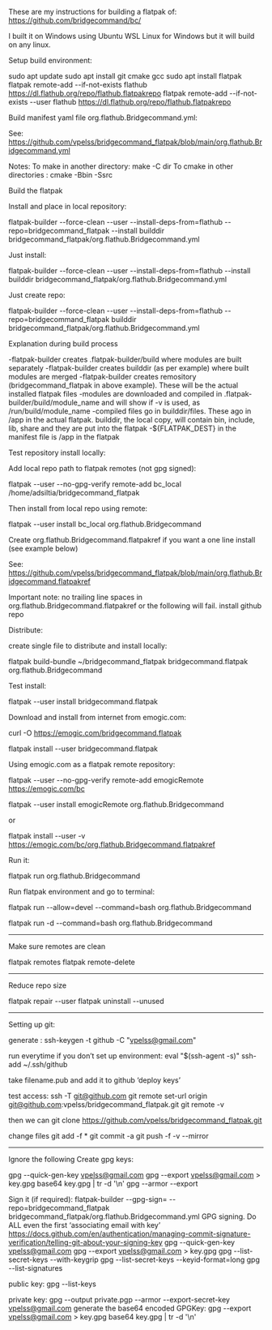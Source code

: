 These are my instructions for building a flatpak of:
https://github.com/bridgecommand/bc/

I built it on Windows using Ubuntu WSL Linux for Windows but it will build on any linux.

Setup build environment:

sudo apt update
sudo apt install git cmake gcc
sudo apt install flatpak
flatpak remote-add --if-not-exists flathub https://dl.flathub.org/repo/flathub.flatpakrepo
flatpak remote-add --if-not-exists --user flathub https://dl.flathub.org/repo/flathub.flatpakrepo

Build manifest yaml file org.flathub.Bridgecommand.yml:

See:
https://github.com/vpelss/bridgecommand_flatpak/blob/main/org.flathub.Bridgecommand.yml

Notes:
To make in another directory: make -C dir
To cmake in other directories : cmake -Bbin -Ssrc

Build the flatpak

Install and place in local repository:

flatpak-builder --force-clean --user --install-deps-from=flathub --repo=bridgecommand_flatpak --install builddir  bridgecommand_flatpak/org.flathub.Bridgecommand.yml

Just install:

flatpak-builder --force-clean --user --install-deps-from=flathub --install builddir  bridgecommand_flatpak/org.flathub.Bridgecommand.yml

Just create repo:

flatpak-builder --force-clean --user --install-deps-from=flathub --repo=bridgecommand_flatpak  builddir bridgecommand_flatpak/org.flathub.Bridgecommand.yml

Explanation during build process

-flatpak-builder creates .flatpak-builder/build where modules are built separately
-flatpak-builder creates builddir (as per example) where built modules are merged
-flatpak-builder creates remository (bridgecommand_flatpak in above example). These will be the actual installed flatpak files
-modules are downloaded and compiled in .flatpak-builder/build/module_name and will show if -v is used, as /run/build/module_name
-compiled files go in builddir/files. These ago in /app in the actual flatpak. builddir, the local copy, will contain bin, include, lib, share and they are put into the flatpak
-${FLATPAK_DEST} in the manifest file is /app in the flatpak

Test repository install locally:

Add local repo path to flatpak remotes (not gpg signed):

flatpak --user --no-gpg-verify remote-add bc_local /home/adsiltia/bridgecommand_flatpak

Then install from local repo using remote:

flatpak --user install bc_local org.flathub.Bridgecommand

Create org.flathub.Bridgecommand.flatpakref if you want a one line install (see example below)

See:
https://github.com/vpelss/bridgecommand_flatpak/blob/main/org.flathub.Bridgecommand.flatpakref

Important note:  no trailing line spaces in org.flathub.Bridgecommand.flatpakref or the following will fail.
install github repo 

Distribute:

create single file to distribute and install locally:

flatpak build-bundle ~/bridgecommand_flatpak bridgecommand.flatpak org.flathub.Bridgecommand

Test install:

flatpak --user install bridgecommand.flatpak

Download and install from internet from emogic.com:

curl -O https://emogic.com/bridgecommand.flatpak

flatpak install --user bridgecommand.flatpak

Using emogic.com as a flatpak remote repository:

flatpak --user --no-gpg-verify remote-add emogicRemote https://emogic.com/bc

flatpak --user install emogicRemote org.flathub.Bridgecommand

or

flatpak install --user -v https://emogic.com/bc/org.flathub.Bridgecommand.flatpakref

Run it:

flatpak run org.flathub.Bridgecommand

Run flatpak environment and go to terminal:

flatpak run --allow=devel --command=bash org.flathub.Bridgecommand

flatpak run -d --command=bash org.flathub.Bridgecommand

---------------------------------

Make sure remotes are clean

flatpak remotes
flatpak remote-delete

---------------------------------

Reduce repo size

flatpak repair --user
flatpak uninstall --unused

---------------------

Setting up git:

generate :
ssh-keygen -t github -C "vpelss@gmail.com"

run everytime if you don’t set up environment:
eval "$(ssh-agent -s)"
ssh-add ~/.ssh/github

take filename.pub and add it to github ‘deploy keys’

test access:
ssh -T git@github.com
git remote set-url origin git@github.com:vpelss/bridgecommand_flatpak.git
git remote -v

then we can 
git clone https://github.com/vpelss/bridgecommand_flatpak.git

change files
git add -f *
git commit -a
git push -f -v --mirror

-------------------


Ignore the following
Create gpg keys:

gpg --quick-gen-key vpelss@gmail.com
gpg --export vpelss@gmail.com > key.gpg
base64 key.gpg | tr -d '\n'
gpg --armor --export

Sign it (if required):
flatpak-builder --gpg-sign=<key> --repo=bridgecommand_flatpak bridgecommand_flatpak/org.flathub.Bridgecommand.yml
GPG signing. Do ALL even the first ‘associating email with key’
https://docs.github.com/en/authentication/managing-commit-signature-verification/telling-git-about-your-signing-key
gpg --quick-gen-key vpelss@gmail.com
gpg --export vpelss@gmail.com > key.gpg
gpg --list-secret-keys --with-keygrip
gpg --list-secret-keys --keyid-format=long
gpg --list-signatures

public key:
 gpg --list-keys

private key:
gpg --output private.pgp --armor --export-secret-key vpelss@gmail.com
generate the base64 encoded GPGKey:
gpg --export vpelss@gmail.com > key.gpg
base64 key.gpg | tr -d '\n'
